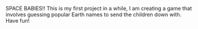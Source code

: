 SPACE BABIES!!
This is my first project in a while, I am creating a game that involves guessing popular Earth names to send the children down with. 
Have fun!
